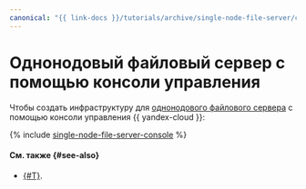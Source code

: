 ```yaml
---
canonical: "{{ link-docs }}/tutorials/archive/single-node-file-server/console"
---
```


# Однонодовый файловый сервер с помощью консоли управления

Чтобы создать инфраструктуру для [однонодового файлового сервера](index.md) c помощью консоли управления {{ yandex-cloud }}:

{% include [single-node-file-server-console](../../../_tutorials/archive/single-node-file-server-console.md) %}

#### См. также {#see-also}

* [{#T}](terraform.md).